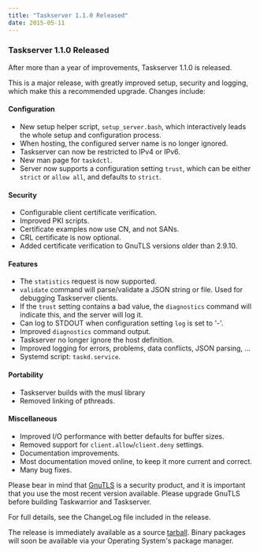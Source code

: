 ```yaml
---
title: "Taskserver 1.1.0 Released"
date: 2015-05-11
---
```


### Taskserver 1.1.0 Released 

After more than a year of improvements, Taskserver 1.1.0 is released.

This is a major release, with greatly improved setup, security and logging, which make this a recommended upgrade.
Changes include:

#### Configuration

- New setup helper script, `setup_server.bash`, which interactively leads the whole setup and configuration process.
- When hosting, the configured server name is no longer ignored.
- Taskserver can now be restricted to IPv4 or IPv6.
- New man page for `taskdctl`.
- Server now supports a configuration setting `trust`, which can be either `strict` or `allow all`, and defaults to `strict`.

#### Security

- Configurable client certificate verification.
- Improved PKI scripts.
- Certificate examples now use CN, and not SANs.
- CRL certificate is now optional.
- Added certificate verification to GnuTLS versions older than 2.9.10.

#### Features

- The `statistics` request is now supported.
- `validate` command will parse/validate a JSON string or file.
  Used for debugging Taskserver clients.
- If the `trust` setting contains a bad value, the `diagnostics` command will indicate this, and the server will log it.
- Can log to STDOUT when configuration setting `log` is set to '-'.
- Improved `diagnostics` command output.
- Taskserver no longer ignore the host definition.
- Improved logging for errors, problems, data conflicts, JSON parsing, ...
- Systemd script: `taskd.service`.

#### Portability

- Taskserver builds with the musl library
- Removed linking of pthreads.

#### Miscellaneous

- Improved I/O performance with better defaults for buffer sizes.
- Removed support for `client.allow`/`client.deny` settings.
- Documentation improvements.
- Most documentation moved online, to keep it more current and correct.
- Many bug fixes.

Please bear in mind that [GnuTLS](https://gnutls.org) is a security product, and it is important that you use the most recent version available.
Please upgrade GnuTLS before building Taskwarrior and Taskserver.

For full details, see the ChangeLog file included in the release.

The release is immediately available as a source [tarball](/download).
Binary packages will soon be available via your Operating System's package manager.
